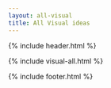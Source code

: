 ```yaml
---
layout: all-visual
title: All Visual ideas
---
```

{% include header.html %}

{% include visual-all.html %}

{% include footer.html %}
